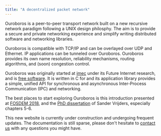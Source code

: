 ```yaml
---
title: "A decentralized packet network"
---
```


Ouroboros is a peer-to-peer transport network built on a new recursive
network paradigm following a UNIX design philosphy. The aim is to
provide a secure and private networking experience and simplify
writing distributed software and networking libraries.

Ouroboros is compatible with TCP/IP and can be overlayed over UDP and
Ethernet. IP applications can be tunneled over Ouroboros. Ouroboros
provides its own name resolution, reliability mechanisms, routing
algorithms, and (soon) congestion control.

Ouroboros was originally started at [imec](www.imec-int.com) under its
Future Internet research, and is [free
software](https://www.fsf.org/about/what-is-free-software). It is
written in C for and its application library provides a simple,
unified API for synchronous and asynchronous Inter-Process
Communication (IPC) and networking.

The best places to start exploring Ouroboros is this introduction
presented at [FOSDEM
2018](https://www.fosdem.org/2018/schedule/event/ipc/), and the [PhD
dissertation](https://biblio.ugent.be/publication/8615152) of Sander
Vrijders, especially chapters 5-6.

This new website is currently under construction and undergoing
frequent updates. The documentation is still sparse, please don't
hesitate to [contact us](/contribute) with any questions you might
have.
